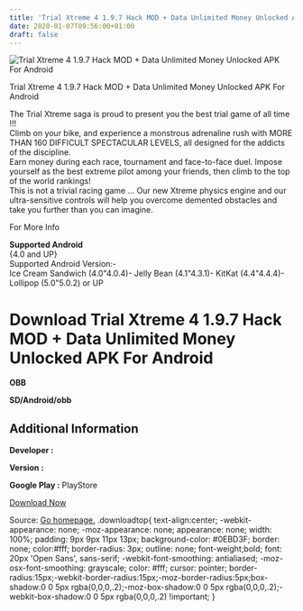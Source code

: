 ```yaml
---
title: 'Trial Xtreme 4 1.9.7 Hack MOD + Data Unlimited Money Unlocked APK For Android'
date: 2020-01-07T09:56:00+01:00
draft: false
---
```


![Trial Xtreme 4 1.9.7 Hack MOD + Data Unlimited Money Unlocked APK For Android](https://i1.wp.com/apkhome.net/wp-content/uploads/2017/06/Trial-Xtreme-4-1.9.7.png "Trial Xtreme 4 1.9.7 Hack MOD + Data Unlimited Money Unlocked APK For Android")

  

Trial Xtreme 4 1.9.7 Hack MOD + Data Unlimited Money Unlocked APK For Android

The Trial Xtreme saga is proud to present you the best trial game of all time !!!  
Climb on your bike, and experience a monstrous adrenaline rush with MORE THAN 160 DIFFICULT SPECTACULAR LEVELS, all designed for the addicts of the discipline.  
Earn money during each race, tournament and face-to-face duel. Impose yourself as the best extreme pilot among your friends, then climb to the top of the world rankings!  
This is not a trivial racing game ... Our new Xtreme physics engine and our ultra-sensitive controls will help you overcome demented obstacles and take you further than you can imagine.

For More Info

**Supported Android**  
{4.0 and UP}  
Supported Android Version:-  
Ice Cream Sandwich (4.0"4.0.4)- Jelly Bean (4.1"4.3.1)- KitKat (4.4"4.4.4)- Lollipop (5.0"5.0.2) or UP

Download Trial Xtreme 4 1.9.7 Hack MOD + Data Unlimited Money Unlocked APK For Android
======================================================================================

**OBB**

**SD/Android/obb**

Additional Information
----------------------

**Developer :**

**Version :**

**Google Play :** PlayStore

  

[Download Now](https://store4app.co/post/trial-xtreme-4-1-9-7-hack-mod-data-unlimited-money-unlocked-apk-for-android_1573671829)

  
Source: [Go homepage.](https://store4app.co/post/trial-xtreme-4-1-9-7-hack-mod-data-unlimited-money-unlocked-apk-for-android_1573671829) .downloadtop{ text-align:center; -webkit-appearance: none; -moz-appearance: none; appearance: none; width: 100%; padding: 9px 9px 11px 13px; background-color: #0EBD3F; border: none; color:#fff; border-radius: 3px; outline: none; font-weight;bold; font: 20px 'Open Sans', sans-serif; -webkit-font-smoothing: antialiased; -moz-osx-font-smoothing: grayscale; color: #fff; cursor: pointer; border-radius:15px;-webkit-border-radius:15px;-moz-border-radius:5px;box-shadow:0 0 5px rgba(0,0,0,.2);-moz-box-shadow:0 0 5px rgba(0,0,0,.2);-webkit-box-shadow:0 0 5px rgba(0,0,0,.2) !important; }